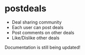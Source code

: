 # postdeals

* Deal sharing community
* Each user can post deals 
* Post comments on other deals
* Like/Dislike other deals

Documentation is still being updated!
